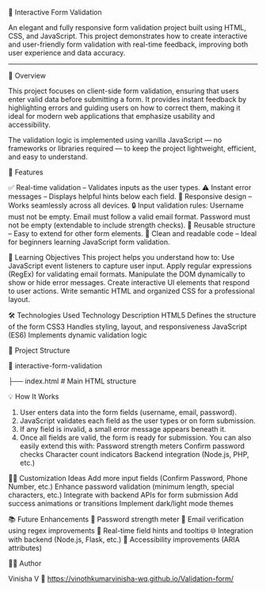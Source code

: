 🧾 Interactive Form Validation

An elegant and fully responsive form validation project built using HTML, CSS, and JavaScript.
This project demonstrates how to create interactive and user-friendly form validation with real-time feedback, improving both user experience and data accuracy.


---

🌟 Overview

This project focuses on client-side form validation, ensuring that users enter valid data before submitting a form.
It provides instant feedback by highlighting errors and guiding users on how to correct them, making it ideal for modern web applications that emphasize usability and accessibility.

The validation logic is implemented using vanilla JavaScript — no frameworks or libraries required — to keep the project lightweight, efficient, and easy to understand.

🎯 Features

✅ Real-time validation – Validates inputs as the user types.
⚠️ Instant error messages – Displays helpful hints below each field.
🎨 Responsive design – Works seamlessly across all devices.
🔒 Input validation rules:
Username must not be empty.
Email must follow a valid email format.
Password must not be empty (extendable to include strength checks).
🧩 Reusable structure – Easy to extend for other form elements.
🧼 Clean and readable code – Ideal for beginners learning JavaScript form validation.

🧠 Learning Objectives
This project helps you understand how to:
Use JavaScript event listeners to capture user input.
Apply regular expressions (RegEx) for validating email formats.
Manipulate the DOM dynamically to show or hide error messages.
Create interactive UI elements that respond to user actions.
Write semantic HTML and organized CSS for a professional layout.

🛠️ Technologies Used
Technology	Description
HTML5	Defines the structure of the form
CSS3	Handles styling, layout, and responsiveness
JavaScript (ES6)	Implements dynamic validation logic

🧩 Project Structure

📂 interactive-form-validation

├── index.html        # Main HTML structure



💡 How It Works
1. User enters data into the form fields (username, email, password).
2. JavaScript validates each field as the user types or on form submission.
3. If any field is invalid, a small error message appears beneath it.
4. Once all fields are valid, the form is ready for submission.
You can also easily extend this with:
Password strength meters
Confirm password checks
Character count indicators
Backend integration (Node.js, PHP, etc.)



🧑‍🎨 Customization Ideas
Add more input fields (Confirm Password, Phone Number, etc.)
Enhance password validation (minimum length, special characters, etc.)
Integrate with backend APIs for form submission
Add success animations or transitions
Implement dark/light mode themes


📚 Future Enhancements
🔐 Password strength meter
📧 Email verification using regex improvements
🧩 Real-time field hints and tooltips
🌐 Integration with backend (Node.js, Flask, etc.)
🧠 Accessibility improvements (ARIA attributes)



👨‍💻 Author

Vinisha V 
💼 https://vinothkumarvinisha-wq.github.io/Validation-form/
